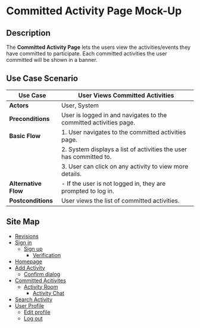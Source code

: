 # Committed Activity Page Mock-Up

## Description
The **Committed Activity Page** lets the users view the activities/events they have committed to participate. Each committed activities the user committed will be shown in a banner.

## Use Case Scenario

| Use Case        | User Views Committed Activities                                                        |
|-----------------|----------------------------------------------------------------------------------------|
| **Actors**      | User, System                                                                           |
| **Preconditions** | User is logged in and navigates to the committed activities page.                     |
| **Basic Flow**  | 1. User navigates to the committed activities page.                                     |
|                 | 2. System displays a list of activities the user has committed to.                      |
|                 | 3. User can click on any activity to view more details.                                 |
| **Alternative Flow** | - If the user is not logged in, they are prompted to log in.                      |
| **Postconditions** | User views the list of committed activities.                                         |

## Site Map

- [Revisions](https://github.com/jbcabs14/Hiraya/blob/main/README.md)
- [Sign in](sign-in.md)
  * [Sign up](sign-up.md)
    * [Verification](verification.md)
- [Homepage](homepage.md)
- [Add Activity](add-activity.md)
   * [Confirm dialog](confirm-dialog.md)
- [Committed Acitivites](committed-activities.md)
  * [Activity Room](activity-room.md)
    * [Activity Chat](activity-chat.md)
- [Search Activity](search-activity.md)
- [User Profile](user-profile.md)
  * [Edit profile](edit-profile.md)
  * [Log out](log-out.md)


